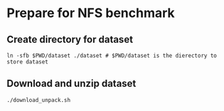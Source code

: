 # Prepare for NFS benchmark

## Create directory for dataset

````shell
ln -sfb $PWD/dataset ./dataset # $PWD/dataset is the dierectory to store dataset
````

## Download and unzip dataset

````shell
./download_unpack.sh
````


